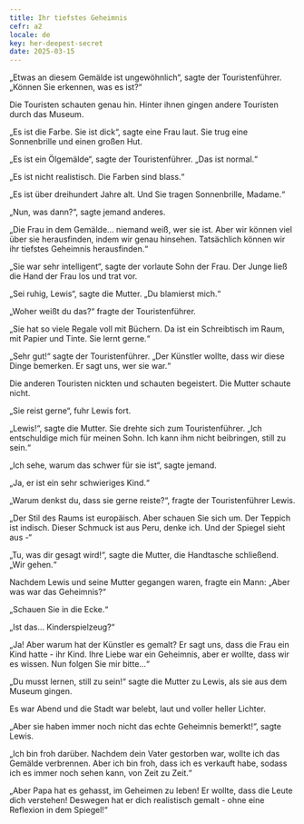 ```yaml
---
title: Ihr tiefstes Geheimnis
cefr: a2
locale: de
key: her-deepest-secret
date: 2025-03-15
---
```


„Etwas an diesem Gemälde ist ungewöhnlich“, sagte der Touristenführer. „Können Sie erkennen, was es ist?“

Die Touristen schauten genau hin. Hinter ihnen gingen andere Touristen durch das Museum.

„Es ist die Farbe. Sie ist dick“, sagte eine Frau laut. Sie trug eine Sonnenbrille und einen großen Hut.

„Es ist ein Ölgemälde“, sagte der Touristenführer. „Das ist normal.“

„Es ist nicht realistisch. Die Farben sind blass.“

„Es ist über dreihundert Jahre alt. Und Sie tragen Sonnenbrille, Madame.“

„Nun, was dann?“, sagte jemand anderes.

„Die Frau in dem Gemälde... niemand weiß, wer sie ist. Aber wir können viel über sie herausfinden, indem wir genau hinsehen. Tatsächlich können wir ihr tiefstes Geheimnis herausfinden.“

„Sie war sehr intelligent“, sagte der vorlaute Sohn der Frau. Der Junge ließ die Hand der Frau los und trat vor.

„Sei ruhig, Lewis“, sagte die Mutter. „Du blamierst mich.“

„Woher weißt du das?“ fragte der Touristenführer.

„Sie hat so viele Regale voll mit Büchern. Da ist ein Schreibtisch im Raum, mit Papier und Tinte. Sie lernt gerne.“

„Sehr gut!“ sagte der Touristenführer. „Der Künstler wollte, dass wir diese Dinge bemerken. Er sagt uns, wer sie war.“

Die anderen Touristen nickten und schauten begeistert. Die Mutter schaute nicht.

„Sie reist gerne“, fuhr Lewis fort.

„Lewis!“, sagte die Mutter. Sie drehte sich zum Touristenführer. „Ich entschuldige mich für meinen Sohn. Ich kann ihm nicht beibringen, still zu sein.“

„Ich sehe, warum das schwer für sie ist“, sagte jemand.

„Ja, er ist ein sehr schwieriges Kind.“

„Warum denkst du, dass sie gerne reiste?“, fragte der Touristenführer Lewis.

„Der Stil des Raums ist europäisch. Aber schauen Sie sich um. Der Teppich ist indisch. Dieser Schmuck ist aus Peru, denke ich. Und der Spiegel sieht aus -“

„Tu, was dir gesagt wird!“, sagte die Mutter, die Handtasche schließend. „Wir gehen.“

Nachdem Lewis und seine Mutter gegangen waren, fragte ein Mann: „Aber was war das Geheimnis?“

„Schauen Sie in die Ecke.“

„Ist das... Kinderspielzeug?“

„Ja! Aber warum hat der Künstler es gemalt? Er sagt uns, dass die Frau ein Kind hatte - ihr Kind. Ihre Liebe war ein Geheimnis, aber er wollte, dass wir es wissen. Nun folgen Sie mir bitte...“

„Du musst lernen, still zu sein!“ sagte die Mutter zu Lewis, als sie aus dem Museum gingen.

Es war Abend und die Stadt war belebt, laut und voller heller Lichter.

„Aber sie haben immer noch nicht das echte Geheimnis bemerkt!“, sagte Lewis.

„Ich bin froh darüber. Nachdem dein Vater gestorben war, wollte ich das Gemälde verbrennen. Aber ich bin froh, dass ich es verkauft habe, sodass ich es immer noch sehen kann, von Zeit zu Zeit.“

„Aber Papa hat es gehasst, im Geheimen zu leben! Er wollte, dass die Leute dich verstehen! Deswegen hat er dich realistisch gemalt - ohne eine Reflexion in dem Spiegel!“